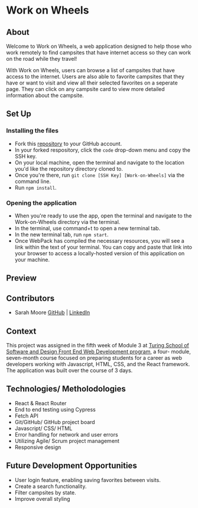 # Work on Wheels 

## About

Welcome to Work on Wheels, a web application designed to help those who work remotely to find campsites that have internet access so they can work on the road while they travel!

With Work on Wheels, users can browse a list of campsites that have access to the internet. Users are also able to favorite campsites that they have or want to visit and view all their selected favorites on a seperate page. They can click on any campsite card to view more detailed information about the campsite.

## Set Up 

### Installing the files
 - Fork this [repository](https://github.com/sarahcatherine311/Work-on-Wheels) to your GitHub account. 
 - In your forked respository, click the `code` drop-down menu and copy the SSH key.
 - On your local machine, open the terminal and navigate to the location you'd like the repository directory cloned to. 
 - Once you're there, run `git clone [SSH Key] [Work-on-Wheels]` via the command line.
 - Run `npm install`. 

### Opening the application
 - When you're ready to use the app, open the terminal and navigate to the Work-on-Wheels directory via the terminal.
 - In the terminal, use command+t to open a new terminal tab. 
 - In the new terminal tab, run `npm start`.
 - Once WebPack has compiled the necessary resources, you will see a link within the text of your terminal. You can copy and paste that link into your browser to access a locally-hosted version of this application on your machine. 

## Preview



## Contributors
- Sarah Moore [GitHub](https://github.com/sarahcatherine311) | [LinkedIn](https://www.linkedin.com/in/sarah-moore-a35196127/) <br>

## Context
This project was assigned in the fifth week of Module 3 at [Turing School of Software and Design Front End Web Development program](https://frontend.turing.edu/), a four- module, seven-month course focused on preparing students for a career as web developers working with Javascript, HTML, CSS, and the React framework. The application was built over the course of 3 days.

## Technologies/ Metholodologies
- React & React Router
- End to end testing using Cypress
- Fetch API
- Git/GitHub/ GitHub project board
- Javascript/ CSS/ HTML
- Error handling for network and user errors
- Utilizing Agile/ Scrum project management
- Responsive design

## Future Development Opportunities
- User login feature, enabling saving favorites between visits.
- Create a search functionality.
- Filter campsites by state. 
- Improve overall styling
